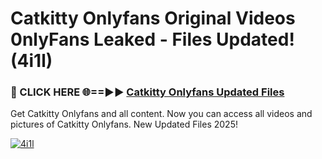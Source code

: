 # Catkitty Onlyfans Original Videos 0nlyFans Leaked - Files Updated! (4i1l)

<h3>🔴 CLICK HERE 🌐==►► <a href="https://tinyurl.com/ehrbuxhb" rel="nofollow">Catkitty Onlyfans Updated Files</a></h3>

Get Catkitty Onlyfans and all content. Now you can access all videos and pictures of Catkitty Onlyfans. New Updated Files 2025!

[![4i1l](https://i.imgur.com/lVYEuWS.gif)](https://tinyurl.com/ehrbuxhb)
